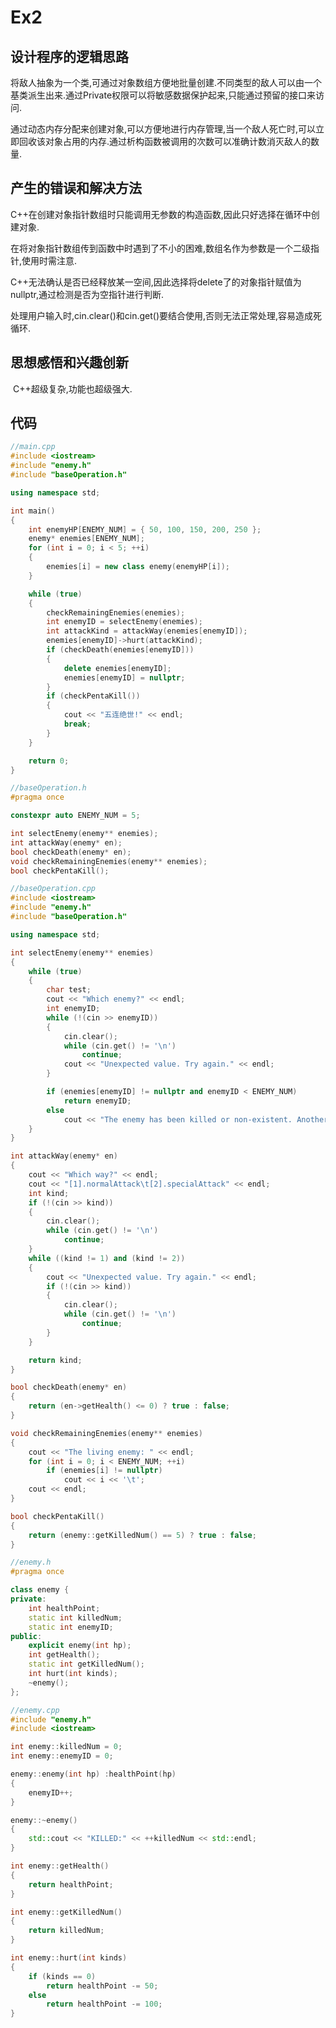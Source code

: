 # Ex2

## 设计程序的逻辑思路

​		将敌人抽象为一个类,可通过对象数组方便地批量创建.不同类型的敌人可以由一个基类派生出来.通过Private权限可以将敏感数据保护起来,只能通过预留的接口来访问.

​		通过动态内存分配来创建对象,可以方便地进行内存管理,当一个敌人死亡时,可以立即回收该对象占用的内存.通过析构函数被调用的次数可以准确计数消灭敌人的数量.

## 产生的错误和解决方法

​		C++在创建对象指针数组时只能调用无参数的构造函数,因此只好选择在循环中创建对象.

​		在将对象指针数组传到函数中时遇到了不小的困难,数组名作为参数是一个二级指针,使用时需注意.

​		C++无法确认是否已经释放某一空间,因此选择将delete了的对象指针赋值为nullptr,通过检测是否为空指针进行判断.

​		处理用户输入时,cin.clear()和cin.get()要结合使用,否则无法正常处理,容易造成死循环.

## 思想感悟和兴趣创新

​	C++超级复杂,功能也超级强大.

## 代码

```c++
//main.cpp
#include <iostream>
#include "enemy.h"
#include "baseOperation.h"

using namespace std;

int main()
{
	int enemyHP[ENEMY_NUM] = { 50, 100, 150, 200, 250 };
	enemy* enemies[ENEMY_NUM];
	for (int i = 0; i < 5; ++i)
	{
		enemies[i] = new class enemy(enemyHP[i]);
	}

	while (true)
	{
		checkRemainingEnemies(enemies);
		int enemyID = selectEnemy(enemies);
		int attackKind = attackWay(enemies[enemyID]);
		enemies[enemyID]->hurt(attackKind);
		if (checkDeath(enemies[enemyID]))
		{
			delete enemies[enemyID];
			enemies[enemyID] = nullptr;
		}
		if (checkPentaKill())
		{
			cout << "五连绝世!" << endl;
			break;
		}
	}

	return 0;
}
```

```c++
//baseOperation.h
#pragma once

constexpr auto ENEMY_NUM = 5;

int selectEnemy(enemy** enemies);
int attackWay(enemy* en);
bool checkDeath(enemy* en);
void checkRemainingEnemies(enemy** enemies);
bool checkPentaKill();
```

```c++
//baseOperation.cpp
#include <iostream>
#include "enemy.h"
#include "baseOperation.h"

using namespace std;

int selectEnemy(enemy** enemies)
{
	while (true)
	{
		char test;
		cout << "Which enemy?" << endl;
		int enemyID;
		while (!(cin >> enemyID))
		{
			cin.clear();
			while (cin.get() != '\n')
				continue;
			cout << "Unexpected value. Try again." << endl;
		}

		if (enemies[enemyID] != nullptr and enemyID < ENEMY_NUM)
			return enemyID;
		else
			cout << "The enemy has been killed or non-existent. Another please." << endl;
	}
}

int attackWay(enemy* en)
{
	cout << "Which way?" << endl;
	cout << "[1].normalAttack\t[2].specialAttack" << endl;
	int kind;
	if (!(cin >> kind))
	{
		cin.clear();
		while (cin.get() != '\n')
			continue;
	}
	while ((kind != 1) and (kind != 2))
	{
		cout << "Unexpected value. Try again." << endl;
		if (!(cin >> kind))
		{
			cin.clear();
			while (cin.get() != '\n')
				continue;
		}
	}

	return kind;
}

bool checkDeath(enemy* en)
{
	return (en->getHealth() <= 0) ? true : false;
}

void checkRemainingEnemies(enemy** enemies)
{
	cout << "The living enemy: " << endl;
	for (int i = 0; i < ENEMY_NUM; ++i)
		if (enemies[i] != nullptr)
			cout << i << '\t';
	cout << endl;
}

bool checkPentaKill()
{
	return (enemy::getKilledNum() == 5) ? true : false;
}
```

```c++
//enemy.h
#pragma once

class enemy {
private:
	int healthPoint;
	static int killedNum;
	static int enemyID;
public:
	explicit enemy(int hp);
	int getHealth();
	static int getKilledNum();
	int hurt(int kinds);
	~enemy();
};
```

```c++
//enemy.cpp
#include "enemy.h"
#include <iostream>

int enemy::killedNum = 0;
int enemy::enemyID = 0;

enemy::enemy(int hp) :healthPoint(hp)
{
	enemyID++;
}

enemy::~enemy()
{
	std::cout << "KILLED:" << ++killedNum << std::endl;
}

int enemy::getHealth()
{
	return healthPoint;
}

int enemy::getKilledNum()
{
	return killedNum;
}

int enemy::hurt(int kinds)
{
	if (kinds == 0)
		return healthPoint -= 50;
	else
		return healthPoint -= 100;
}
```

